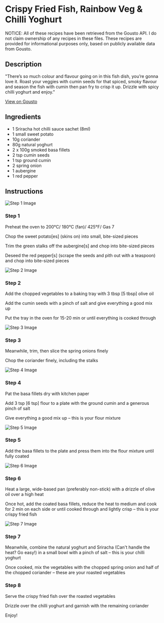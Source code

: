 # Crispy Fried Fish, Rainbow Veg & Chilli Yoghurt

NOTICE: All of these recipes have been retrieved from the Gousto API. I do not claim ownership of any recipes in these files. These recipes are provided for informational purposes only, based on publicly available data from Gousto.

## Description

"There’s so much colour and flavour going on in this fish dish, you’re gonna love it. Roast your veggies with cumin seeds for that spiced, smoky flavour and season the fish with cumin then pan fry to crisp it up. Drizzle with spicy chilli yoghurt and enjoy."

[View on Gousto](https://www.gousto.co.uk/recipes/cookbook/crispy-fried-fish-rainbow-veg-chilli-yoghurt)

## Ingredients

- 1 Sriracha hot chilli sauce sachet (8ml)
- 1 small sweet potato
- 10g coriander
- 80g natural yoghurt
- 2 x 100g smoked basa fillets
- 2 tsp cumin seeds
- 1 tsp ground cumin
- 2 spring onion
- 1 aubergine
- 1 red pepper

## Instructions

![Step 1 Image](https://production-media.gousto.co.uk/cms/recipe-step-image/1918.-step-1-x200.jpg)

### Step 1

Preheat the oven to 200°C/ 180°C (fan)/ 425°F/ Gas 7


Chop the sweet potato<span class="text-danger">[es]</span> (skins on) into small, bite-sized pieces


Trim the green stalks off the aubergine<span class="text-danger">[s]</span> and chop into bite-sized pieces


Deseed the red pepper<span class="text-danger">[s]</span> (scrape the seeds and pith out with a teaspoon) and chop into bite-sized pieces

![Step 2 Image](https://production-media.gousto.co.uk/cms/recipe-step-image/1918.-step-2-x200.jpg)

### Step 2

Add the chopped vegetables to a baking tray with 3 tbsp <span class="text-danger">[5 tbsp]</span> olive oil


Add the cumin seeds with a pinch of salt and give everything a good mix up 


Put the tray in the oven for 15-20 min or until everything is cooked through

![Step 3 Image](https://production-media.gousto.co.uk/cms/recipe-step-image/1918.-step-3-x200.jpg)

### Step 3

Meanwhile, trim, then slice the spring onions finely


Chop the coriander finely, including the stalks

![Step 4 Image](https://production-media.gousto.co.uk/cms/recipe-step-image/1918.-step-4-x200.jpg)

### Step 4

Pat the basa fillets dry with kitchen paper


Add 3 tsp <span class="text-danger">[6 tsp]</span> flour to a plate with the ground cumin and a generous pinch of salt


Give everything a good mix up – this is your flour mixture

![Step 5 Image](https://production-media.gousto.co.uk/cms/recipe-step-image/1918.-step-5-x200.jpg)

### Step 5

Add the basa fillets to the plate and press them into the flour mixture until fully coated

![Step 6 Image](https://production-media.gousto.co.uk/cms/recipe-step-image/1918.-step-6-x200.jpg)

### Step 6

Heat a large, wide-based pan (preferably non-stick) with a drizzle of olive oil over a high heat


Once hot, add the coated basa fillets, reduce the heat to medium and cook for 2 min on each side or until cooked through and lightly crisp – this is your crispy fried fish

![Step 7 Image](https://production-media.gousto.co.uk/cms/recipe-step-image/1918.-step-7-x200.jpg)

### Step 7

Meanwhile, combine the natural yoghurt and Sriracha (Can't handle the heat? Go easy!) in a small bowl with a pinch of salt – this is your chilli yoghurt


Once cooked, mix the vegetables with the chopped spring onion and half of the chopped coriander <span class="text-highlight">– these are your roasted vegetables </span>

### Step 8

Serve the crispy fried fish over the roasted vegetables


Drizzle over the chilli yoghurt and garnish with the remaining coriander


Enjoy!


